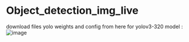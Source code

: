 # Object_detection_img_live
download files yolo weights and config from here for yolov3-320 model : 
![image](https://github.com/nidhik5/Object_detection_img_live/assets/113050628/68eb4520-f58f-424a-8f53-3d3607652d2e)
